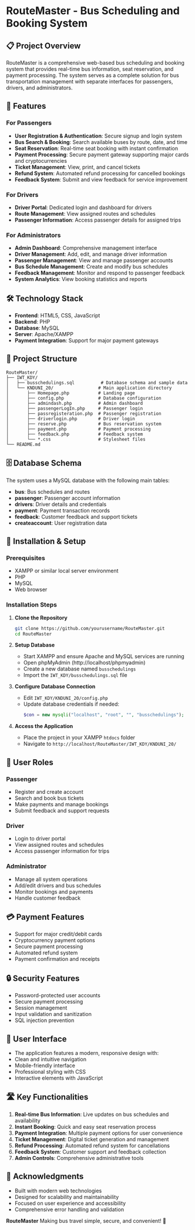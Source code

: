# RouteMaster - Bus Scheduling and Booking System

## 📋 Project Overview

   RouteMaster is a comprehensive web-based bus scheduling and booking system that provides real-time bus information, seat reservation, and payment processing. The system serves as a complete solution for bus transportation management with separate interfaces for passengers, drivers, and administrators.

## 🚀 Features


### For Passengers

- **User Registration & Authentication**: Secure signup and login system
- **Bus Search & Booking**: Search available buses by route, date, and time
- **Seat Reservation**: Real-time seat booking with instant confirmation
- **Payment Processing**: Secure payment gateway supporting major cards and cryptocurrencies
- **Ticket Management**: View, print, and cancel tickets
- **Refund System**: Automated refund processing for cancelled bookings
- **Feedback System**: Submit and view feedback for service improvement

### For Drivers
- **Driver Portal**: Dedicated login and dashboard for drivers
- **Route Management**: View assigned routes and schedules
- **Passenger Information**: Access passenger details for assigned trips

### For Administrators

- **Admin Dashboard**: Comprehensive management interface
- **Driver Management**: Add, edit, and manage driver information
- **Passenger Management**: View and manage passenger accounts
- **Bus Schedule Management**: Create and modify bus schedules
- **Feedback Management**: Monitor and respond to passenger feedback
- **System Analytics**: View booking statistics and reports

## 🛠️ Technology Stack

- **Frontend**: HTML5, CSS, JavaScript
- **Backend**: PHP
- **Database**: MySQL
- **Server**: Apache/XAMPP
- **Payment Integration**: Support for major payment gateways

## 📁 Project Structure

```
RouteMaster/
├── IWT_KDY/
│   ├── busschedulings.sql          # Database schema and sample data
│   └── KNDUNI_20/                 # Main application directory
│       ├── Homepage.php           # Landing page
│       ├── config.php             # Database configuration
│       ├── admindash.php          # Admin dashboard
│       ├── passengerLogIn.php     # Passenger login
│       ├── passregisteration.php  # Passenger registration
│       ├── driverlogin.php        # Driver login
│       ├── reserve.php            # Bus reservation system
│       ├── payment.php            # Payment processing
│       ├── feedback.php           # Feedback system
│       └── *.css                  # Stylesheet files
└── README.md
```

## 🗄️ Database Schema

The system uses a MySQL database  with the following main tables:

- **bus**: Bus schedules and routes
- **passenger**: Passenger account information
- **drivers**: Driver details and credentials
- **payment**: Payment transaction records
- **feedback**: Customer feedback and support tickets
- **createaccount**: User registration data

## 🚀 Installation & Setup

### Prerequisites
- XAMPP or similar local server environment
- PHP
- MySQL
- Web browser

### Installation Steps

1. **Clone the Repository**
   ```bash
   git clone https://github.com/yourusername/RouteMaster.git
   cd RouteMaster
   ```
2. **Setup Database**
   - Start XAMPP and ensure Apache and MySQL services are running
   - Open phpMyAdmin (http://localhost/phpmyadmin)
   - Create a new database named `busschedulings`
   - Import the `IWT_KDY/busschedulings.sql` file

3. **Configure Database Connection**
   - Edit `IWT_KDY/KNDUNI_20/config.php`
   - Update database credentials if needed:
     ```php
     $con = new mysqli("localhost", "root", "", "busschedulings");
     ```
4. **Access the Application**
   - Place the project in your XAMPP `htdocs` folder
   - Navigate to `http://localhost/RouteMaster/IWT_KDY/KNDUNI_20/`

## 👥 User Roles

### Passenger
- Register and create account
- Search and book bus tickets
- Make payments and manage bookings
- Submit feedback and support requests

### Driver
- Login to driver portal
- View assigned routes and schedules
- Access passenger information for trips

### Administrator
- Manage all system operations
- Add/edit drivers and bus schedules
- Monitor bookings and payments
- Handle customer feedback


## 💳 Payment Features

- Support for major credit/debit cards
- Cryptocurrency payment options
- Secure payment processing
- Automated refund system
- Payment confirmation and receipts


## 🔒 Security Features

- Password-protected user accounts
- Secure payment processing
- Session management
- Input validation and sanitization
- SQL injection prevention


## 📱 User Interface
- The application features a modern, responsive design with:
- Clean and intuitive navigation
- Mobile-friendly interface
- Professional styling with CSS
- Interactive elements with JavaScript


## 🛣️ Key Functionalities

1. **Real-time Bus Information**: Live updates on bus schedules and availability
2. **Instant Booking**: Quick and easy seat reservation process
3. **Payment Integration**: Multiple payment options for user convenience
4. **Ticket Management**: Digital ticket generation and management
5. **Refund Processing**: Automated refund system for cancellations
6. **Feedback System**: Customer support and feedback collection
7. **Admin Controls**: Comprehensive administrative tools

##    🙏   Acknowledgments

- Built with modern web technologies
- Designed for scalability and maintainability
- Focused on user experience and accessibility
- Comprehensive error handling and validation

**RouteMaster** Making bus travel simple, secure, and convenient! 🚌
